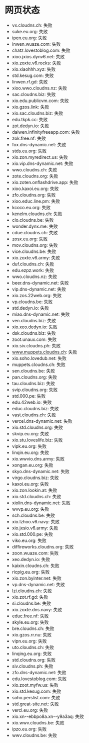 # 网页状态
- vx.cloudns.ch: 失败
- suke.eu.org: 失败
- ipen.eu.org: 失败
- inwen.wuaze.com: 失败
- chatz.lovestoblog.com: 失败
- xioo.jxios.dynv6.net: 失败
- xio.zoxte.v6.rocks: 失败
- xio.xiaohhh.xyz: 失败
- std.kesug.com: 失败
- linwen.rf.gd: 失败
- xioo.wwo.cloudns.nz: 失败
- sac.cloudns.biz: 失败
- xio.edu.publicvm.com: 失败
- xio.gzos.link: 失败
- xio.sac.cloudns.biz: 失败
- edu.tkpk.cc: 失败
- zot.dedyn.io: 失败
- daiwen.infinityfreeapp.com: 失败
- zok.free.nf: 失败
- fox.dns-dynamic.net: 失败
- stds.eu.org: 失败
- xio.zon.myredirect.us: 失败
- xio.vip.dns-dynamic.net: 失败
- wwo.cloudns.ch: 失败
- zote.cloudns.org: 失败
- xio.zoten.onflashdrive.app: 失败
- xioo.kaxoi.eu.org: 失败
- zfo.cloudns.org: 失败
- xioo.educ.line.pm: 失败
- kcoco.eu.org: 失败
- kenelm.cloudns.ch: 失败
- clo.cloudns.be: 失败
- wonder.dynx.me: 失败
- cdue.cloudns.ch: 失败
- zosx.eu.org: 失败
- mov.cloudns.org: 失败
- vice.cloudns.be: 失败
- xio.zoxte.v6.army: 失败
- duf.cloudns.ch: 失败
- edu.ezpz.work: 失败
- wwo.cloudns.nz: 失败
- beer.dns-dynamic.net: 失败
- vip.dns-dynamic.net: 失败
- xio.zos.22web.org: 失败
- vp.cloudns.be: 失败
- std.dedyn.io: 失败
- miao.dns-dynamic.net: 失败
- ven.cloudns.biz: 失败
- xio.xeo.dedyn.io: 失败
- dsk.cloudns.biz: 失败
- zoot.unaux.com: 失败
- xio.siv.cloudns.ph: 失败
- www.muppets.cloudns.ch: 失败
- xio.soho.lovedub.net: 失败
- muppets.cloudns.ch: 失败
- sen.cloudns.be: 失败
- pan.cloudns.org: 失败
- tau.cloudns.biz: 失败
- svip.cloudns.org: 失败
- std.000.pe: 失败
- edu.42web.io: 失败
- educ.cloudns.biz: 失败
- vast.cloudns.ch: 失败
- vercel.dns-dynamic.net: 失败
- xio.std.cloudns.org: 失败
- skvip.eu.org: 失败
- xio.stu.loveslife.biz: 失败
- vipk.eu.org: 失败
- linqin.eu.org: 失败
- xio.wwvio.dns.army: 失败
- xongan.eu.org: 失败
- skyo.dns-dynamic.net: 失败
- virgo.cloudns.biz: 失败
- kaxoi.eu.org: 失败
- xio.zon.lookin.at: 失败
- xio.std.cloudns.ch: 失败
- xiolin.dns-dynamic.net: 失败
- wvvp.eu.org: 失败
- sch.cloudns.be: 失败
- xio.lzhoo.v6.navy: 失败
- xio.jxsio.v6.army: 失败
- xio.std.000.pe: 失败
- viko.eu.org: 失败
- diffireworks.cloudns.org: 失败
- zoon.wuaze.com: 失败
- xeo.dedyn.io: 失败
- kaixin.cloudns.ch: 失败
- ricpig.eu.org: 失败
- xio.zon.byinter.net: 失败
- vp.dns-dynamic.net: 失败
- lzi.cloudns.ch: 失败
- xio.zot.rf.gd: 失败
- si.cloudns.be: 失败
- xio.zoxte.dns.navy: 失败
- educ.free.nf: 失败
- skyle.eu.org: 失败
- bre.cloudns.ch: 失败
- xio.gzos.rr.nu: 失败
- vipn.eu.org: 失败
- uto.cloudns.ch: 失败
- linqing.eu.org: 失败
- std.cloudns.org: 失败
- siv.cloudns.ph: 失败
- zfo.dns-dynamic.net: 失败
- edu.lovestoblog.com: 失败
- xio.zoot.myfw.us: 失败
- xio.std.kesug.com: 失败
- soho.perslist.com: 失败
- std.great-site.net: 失败
- vercl.eu.org: 失败
- xio.xn--ebbpo8a.xn--y9a3aq: 失败
- xio.wwv.cloudns.be: 失败
- ipzo.eu.org: 失败
- wwv.cloudns.be: 失败
